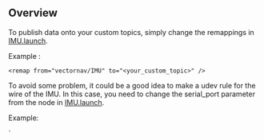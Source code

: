 ## Overview

To publish data onto your custom topics, simply change the remappings
in [IMU.launch](../launch/IMU.launch).

Example :

`<remap from="vectornav/IMU" to="<your_custom_topic>" />`

To avoid some problem, it could be a good idea to make a udev rule for the wire of the IMU. In this case, you need to change the serial_port parameter from the node in [IMU.launch](../launch/IMU.launch).

Example:

 `<param name="serial_port" type="string" value="/dev/new_usb_name" />
